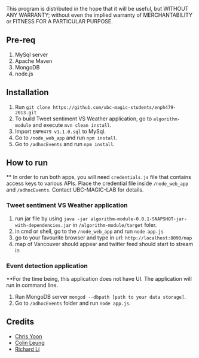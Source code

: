 This program is distributed in the hope that it will be useful,
but WITHOUT ANY WARRANTY; without even the implied warranty of
MERCHANTABILITY or FITNESS FOR A PARTICULAR PURPOSE.

## Pre-req
1. MySql server
2. Apache Maven
3. MongoDB
4. node.js

## Installation

1. Run `git clone https://github.com/ubc-magic-students/enph479-2013.git`
2. To build Tweet sentiment VS Weather application, go to `algorithm-module` and execute `mvn clean install`.
3. Import `ENPH479 v1.1.0.sql` to MySql.
4. Go to `/node_web_app` and run `npm install`.
5. Go to `/adhocEvents` and run `npm install`.

## How to run

** In order to run both apps, you will need `credentials.js` file that contains access keys to various APIs. Place the credential file inside `/node_web_app` and `/adhocEvents`. Contact UBC-MAGIC-LAB for details.

### Tweet sentiment VS Weather application

1. run jar file by using `java -jar algorithm-module-0.0.1-SNAPSHOT-jar-with-dependencies.jar` in `/algorithm-module/target` foler.
2. in cmd or shell, go to the `/node_web_app` and run `node app.js`
3. go to your favourite browser and type in url: `http://localhost:8090/map`
4. map of Vancouver should appear and twitter feed should start to stream in

### Event detection application
**For the time being, this application does not have UI. The application will run in command line.

1. Run MongoDB server `mongod --dbpath [path to your data storage]`.
2. Go to `/adhocEvents` folder and run `node app.js`.

## Credits
* [Chris Yoon](https://github.com/chris-yoon90)
* [Colin Leung](https://github.com/colinmleung)
* [Richard Li](https://github.com/RileePlus)
